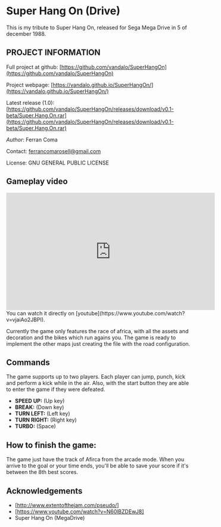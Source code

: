 # Super Hang On (Drive)
This is my tribute to Super Hang On, released for Sega Mega Drive in 5 of december 1988.

## PROJECT INFORMATION

Full project at github: [https://github.com/vandalo/SuperHangOn](https://github.com/vandalo/SuperHangOn) 

Project webpage: [https://vandalo.github.io/SuperHangOn/](https://vandalo.github.io/SuperHangOn/) 

Latest release (1.0): [https://github.com/vandalo/SuperHangOn/releases/download/v0.1-beta/Super.Hang.On.rar](https://github.com/vandalo/SuperHangOn/releases/download/v0.1-beta/Super.Hang.On.rar)  

*Author*: Ferran Coma

Contact: ferrancomarosell@gmail.com

License: GNU GENERAL PUBLIC LICENSE

## Gameplay video

<iframe width="560" height="315" src="https://www.youtube.com/embed/vjaiAo2JBPI" frameborder="0" allowfullscreen=""></iframe>
You can watch it directly on [youtube](https://www.youtube.com/watch?v=vjaiAo2JBPI).

Currently the game only features the race of africa, with all the assets and decoration and the bikes which run agains you. The game
is ready to implement the other maps just creating the file with the road configuration.

## Commands

The game supports up to two players. Each player can jump, punch, kick and perform a kick while in the air. Also, with the start button they are able to enter the game if they were defeated.

* **SPEED UP:** (Up key)
* **BREAK:** (Down key)
* **TURN LEFT:** (Left key)
* **TURN RIGHT:** (Right key)
* **TURBO:** (Space)

## How to finish the game:

The game just have the track of Afirca from the arcade mode. When you arrive to the goal or your time ends, you'll be able to save
your score if it's between the 8th best scores.

## Acknowledgements


* [http://www.extentofthejam.com/pseudo/]
* [https://www.youtube.com/watch?v=N60lBZDEwJ8]
* Super Hang On (MegaDrive)


